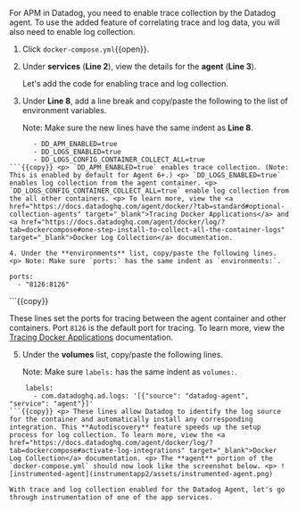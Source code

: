 For APM in Datadog, you need to enable trace collection by the Datadog agent. To use the added feature of correlating trace and log data, you will also need to enable log collection. 

1.  Click `docker-compose.yml`{{open}}.

2. Under **services** (**Line 2**), view the details for the **agent** (**Line 3**). <p> Let's add the code for enabling trace and log collection.

3. Under **Line 8**, add a line break and copy/paste the following to the list of environment variables. <p> Note: Make sure the new lines have the same indent as **Line 8**.
```
      - DD_APM_ENABLED=true
      - DD_LOGS_ENABLED=true
      - DD_LOGS_CONFIG_CONTAINER_COLLECT_ALL=true
```{{copy}} <p> `DD_APM_ENABLED=true` enables trace collection. (Note: This is enabled by default for Agent 6+.) <p> `DD_LOGS_ENABLED=true` enables log collection from the agent container. <p> `DD_LOGS_CONFIG_CONTAINER_COLLECT_ALL=true` enable log collection from the all other containers. <p> To learn more, view the <a href="https://docs.datadoghq.com/agent/docker/?tab=standard#optional-collection-agents" target="_blank">Tracing Docker Applications</a> and <a href="https://docs.datadoghq.com/agent/docker/log/?tab=dockercompose#one-step-install-to-collect-all-the-container-logs" target="_blank">Docker Log Collection</a> documentation.

4. Under the **environments** list, copy/paste the following lines. <p> Note: Make sure `ports:` has the same indent as `environments:`. 
```
    ports:
      - "8126:8126"
```{{copy}} <p> These lines set the ports for tracing between the agent container and other containers. Port `8126` is the default port for tracing. To learn more, view the <a href="https://docs.datadoghq.com/agent/docker/apm/?tab=java#tracing-from-the-host" target="_blank">Tracing Docker Applications</a> documentation. 

5. Under the **volumes** list, copy/paste the following lines. <p> Note: Make sure `labels:` has the same indent as `volumes:`. 
```
    labels:
      - com.datadoghq.ad.logs: '[{"source": "datadog-agent", "service": "agent"}]'
```{{copy}} <p> These lines allow Datadog to identify the log source for the container and automatically install any corresponding integration. This **Autodiscovery** feature speeds up the setup process for log collection. To learn more, view the <a href="https://docs.datadoghq.com/agent/docker/log/?tab=dockercompose#activate-log-integrations" target="_blank">Docker Log Collection</a> documentation. <p> The **agent** portion of the `docker-compose.yml` should now look like the screenshot below. <p> ![instrumented-agent](instrumentapp2/assets/instrumented-agent.png)

With trace and log collection enabled for the Datadog Agent, let's go through instrumentation of one of the app services.
